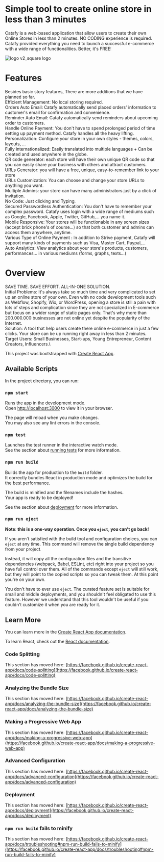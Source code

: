 # Simple tool to create online store in less than 3 minutes
Catafy is a web-based application that allow users to create their own Online Stores in less than 2 minutes. NO CODING experience is required. Catafy provided everything you need to launch a successful e-commerce with a wide range of functionalities. Better, it's FREE!


![logo v2_square logo](https://github.com/TungVietLe/CATAFY3.0/assets/99946449/44dcbc64-5b85-41d1-bccb-8f88fcead164)


# Features
Besides basic story features, There are more additions that we have planned so far.\
Efficient Management: No local storing required.\
Orders Auto Email: Catafy automatically send placed orders' information to customer's email for confirmation and convenience.\
Reminder Auto Email: Catafy automatically send reminders about upcoming order to customers.\
Handle Online Payment: You don't have to spend prolonged period of time setting up payment method. Catafy handles all the heavy lifting.\
Personalization: Configure your store in your own styles - themes, colors, layouts, ...\
Fully internationalized: Easily translated into multiple languages + Can be created and used anywhere in the globe.\
QR code generator: each store will have their own unique QR code so that you can easily share your business with others and attract customers.\
URLs Generator: you will have a free, unique, easy-to-remember link to your store\
URLs Customization: You can choose and change your store URLs to anything you want.\
Multiple Admins: your store can have many administrators just by a click of invitation.\
No Code: Just clicking and Typing.\
Secured Passwordless Authentication: You don't have to remember your complex password. Catafy uses login with a wide range of mediums such as Google, Facebook, Apple, Twitter, GitHub,... you name it.\
Mobile Responsive: Your stores will be functionable in any screen sizes (accept brick phone's of course...) so that both customer and admins can access them anywhere, anytime.\
Various Type of Online Payment <Upcoming>: In addition to Strive payment, Catafy will support many kinds of payments such as Visa, Master Cart, Paypal,...\
Auto Analytics: View analytics about your store's products, customers, performances... in various mediums (forms, graphs, texts...)


# Overview
SAVE TIME. SAVE EFFORT. ALL-IN-ONE SOLUTION.\
Initial Problems: It's always take so much time and very complicated to set up an online store of your own. Even with no code development tools such as Webflow, Shopify, Wix, or WordPress, opening a store is still a pain with lots of steps and complication since they are not specialized in E-commerce but focus on a wider range of static pages only. That's why more than 200.000.000 businesses are not online yet despite the popularity of the Internet.\
Solution: A tool that help users create there online e-commerce in just a few clicks. Your store can be up running right away in less than 2 minutes.\
Target Users: Small Businesses, Start-ups, Young Entrepreneur, Content Creators, Influencers.\

This project was bootstrapped with [Create React App](https://github.com/facebook/create-react-app).





## Available Scripts

In the project directory, you can run:

### `npm start`

Runs the app in the development mode.\
Open [http://localhost:3000](http://localhost:3000) to view it in your browser.

The page will reload when you make changes.\
You may also see any lint errors in the console.

### `npm test`

Launches the test runner in the interactive watch mode.\
See the section about [running tests](https://facebook.github.io/create-react-app/docs/running-tests) for more information.

### `npm run build`

Builds the app for production to the `build` folder.\
It correctly bundles React in production mode and optimizes the build for the best performance.

The build is minified and the filenames include the hashes.\
Your app is ready to be deployed!

See the section about [deployment](https://facebook.github.io/create-react-app/docs/deployment) for more information.

### `npm run eject`

**Note: this is a one-way operation. Once you `eject`, you can't go back!**

If you aren't satisfied with the build tool and configuration choices, you can `eject` at any time. This command will remove the single build dependency from your project.

Instead, it will copy all the configuration files and the transitive dependencies (webpack, Babel, ESLint, etc) right into your project so you have full control over them. All of the commands except `eject` will still work, but they will point to the copied scripts so you can tweak them. At this point you're on your own.

You don't have to ever use `eject`. The curated feature set is suitable for small and middle deployments, and you shouldn't feel obligated to use this feature. However we understand that this tool wouldn't be useful if you couldn't customize it when you are ready for it.

## Learn More

You can learn more in the [Create React App documentation](https://facebook.github.io/create-react-app/docs/getting-started).

To learn React, check out the [React documentation](https://reactjs.org/).

### Code Splitting

This section has moved here: [https://facebook.github.io/create-react-app/docs/code-splitting](https://facebook.github.io/create-react-app/docs/code-splitting)

### Analyzing the Bundle Size

This section has moved here: [https://facebook.github.io/create-react-app/docs/analyzing-the-bundle-size](https://facebook.github.io/create-react-app/docs/analyzing-the-bundle-size)

### Making a Progressive Web App

This section has moved here: [https://facebook.github.io/create-react-app/docs/making-a-progressive-web-app](https://facebook.github.io/create-react-app/docs/making-a-progressive-web-app)

### Advanced Configuration

This section has moved here: [https://facebook.github.io/create-react-app/docs/advanced-configuration](https://facebook.github.io/create-react-app/docs/advanced-configuration)

### Deployment

This section has moved here: [https://facebook.github.io/create-react-app/docs/deployment](https://facebook.github.io/create-react-app/docs/deployment)

### `npm run build` fails to minify

This section has moved here: [https://facebook.github.io/create-react-app/docs/troubleshooting#npm-run-build-fails-to-minify](https://facebook.github.io/create-react-app/docs/troubleshooting#npm-run-build-fails-to-minify)
